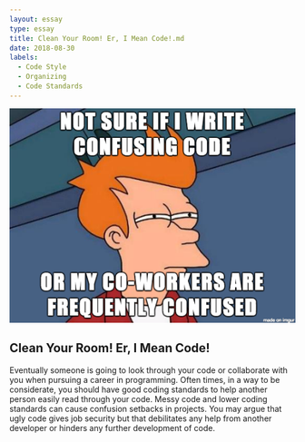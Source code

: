 ```yaml
---
layout: essay
type: essay
title: Clean Your Room! Er, I Mean Code!.md
date: 2018-08-30
labels:
  - Code Style
  - Organizing
  - Code Standards
---
```

<img src="../images/Futurama Code standard meme.png">

## Clean Your Room! Er, I Mean Code!

Eventually someone is going to look through your code or collaborate with you when pursuing a career in programming. Often times, in a 
way to be considerate, you should have good coding standards to help another person easily read through your code. Messy code and lower 
coding standards can cause confusion setbacks in projects. You may argue that ugly code gives job security but that debilitates any help 
from another developer or hinders any further development of code. 
